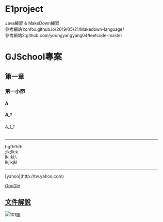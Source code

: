 # E1project
Java練習 & MakeDown練習<br>
參考網站1:cnfox.github.io/2019/05/21/Makedown-language/ <br>
參考網站2:github.com/youngyangyang04/leetcode-master
# GJSchool專案
## 第一章
### 第一小節
#### A
##### A_1
###### A_1_1
<hr>
   hgfhfhfh<br>
   ;lk;lk;k<br>
   lkl;kl;\<br>
   lkjlkjkl<br>
<hr><p>
[yahoo](http://tw.yahoo.com)

[GooGle](http://www.google.com) <br>
## [文件解說](blog/index.html) 
![101圖](pic/101.jpg)
